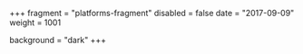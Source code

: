 +++
fragment = "platforms-fragment"
disabled = false
date = "2017-09-09"
weight = 1001

background = "dark"
+++